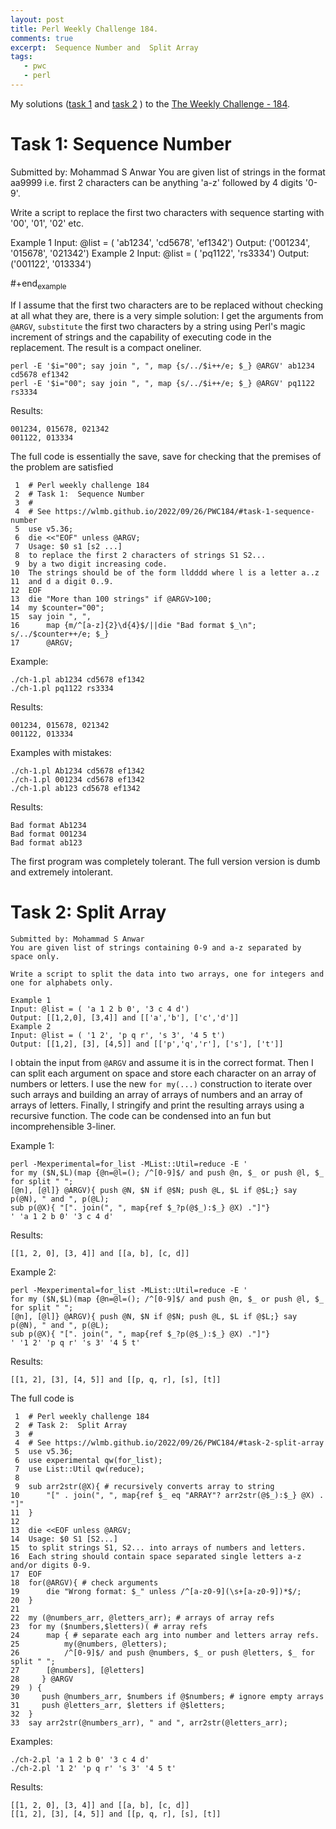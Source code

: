 ```yaml
---
layout: post
title: Perl Weekly Challenge 184.
comments: true
excerpt:  Sequence Number and  Split Array
tags:
   - pwc
   - perl
---
```


My solutions
([task 1](https://github.com/wlmb/perlweeklychallenge-club/blob/master/challenge-184/wlmb/perl/ch-1.pl)
and
[task 2](https://github.com/wlmb/perlweeklychallenge-club/blob/master/challenge-184/wlmb/perl/ch-2.pl)
)
to the  [The Weekly Challenge - 184](https://theweeklychallenge.org/blog/perl-weekly-challenge-184).


# Task 1: Sequence Number

Submitted by: Mohammad S Anwar
You are given list of strings in the format aa9999 i.e. first 2
characters can be anything 'a-z' followed by 4 digits '0-9'.

Write a script to replace the first two characters with sequence
starting with '00', '01', '02' etc.

Example 1
Input: @list = ( 'ab1234', 'cd5678', 'ef1342')
Output: ('001234', '015678', '021342')
Example 2
Input: @list = ( 'pq1122', 'rs3334')
Output: ('001122', '013334')

\#+end<sub>example</sub>

If I assume that the first two characters are to be replaced without
checking at all what they are, there is a very simple solution: I get
the arguments from `@ARGV`, `substitute` the first two characters by a
string using Perl's magic increment of strings and the capability of
executing code in the replacement. The result is a compact oneliner.

    perl -E '$i="00"; say join ", ", map {s/../$i++/e; $_} @ARGV' ab1234 cd5678 ef1342
    perl -E '$i="00"; say join ", ", map {s/../$i++/e; $_} @ARGV' pq1122 rs3334

Results:

    001234, 015678, 021342
    001122, 013334

The full code is essentially the save, save for checking that the
premises of the problem are satisfied

     1  # Perl weekly challenge 184
     2  # Task 1:  Sequence Number
     3  #
     4  # See https://wlmb.github.io/2022/09/26/PWC184/#task-1-sequence-number
     5  use v5.36;
     6  die <<"EOF" unless @ARGV;
     7  Usage: $0 s1 [s2 ...]
     8  to replace the first 2 characters of strings S1 S2...
     9  by a two digit increasing code.
    10  The strings should be of the form lldddd where l is a letter a..z
    11  and d a digit 0..9.
    12  EOF
    13  die "More than 100 strings" if @ARGV>100;
    14  my $counter="00";
    15  say join ", ",
    16      map {m/^[a-z]{2}\d{4}$/||die "Bad format $_\n"; s/../$counter++/e; $_}
    17      @ARGV;

Example:

    ./ch-1.pl ab1234 cd5678 ef1342
    ./ch-1.pl pq1122 rs3334

Results:

    001234, 015678, 021342
    001122, 013334

Examples with mistakes:

    ./ch-1.pl Ab1234 cd5678 ef1342
    ./ch-1.pl 001234 cd5678 ef1342
    ./ch-1.pl ab123 cd5678 ef1342

Results:

    Bad format Ab1234
    Bad format 001234
    Bad format ab123

The first program was completely tolerant. The full version version is dumb and
extremely intolerant.


# Task 2: Split Array

    Submitted by: Mohammad S Anwar
    You are given list of strings containing 0-9 and a-z separated by space only.

    Write a script to split the data into two arrays, one for integers and one for alphabets only.

    Example 1
    Input: @list = ( 'a 1 2 b 0', '3 c 4 d')
    Output: [[1,2,0], [3,4]] and [['a','b'], ['c','d']]
    Example 2
    Input: @list = ( '1 2', 'p q r', 's 3', '4 5 t')
    Output: [[1,2], [3], [4,5]] and [['p','q','r'], ['s'], ['t']]

I obtain the input from `@ARGV` and assume it is in the correct
format. Then I can split each argument on space and store each
character on an array of numbers or letters. I use the new `for
my(...)` construction to iterate over such arrays and building an
array of arrays of numbers and an array of arrays of letters. Finally,
I stringify and print the resulting arrays using a recursive
function. The code can be condensed into an fun but incomprehensible 3-liner.

Example 1:

    perl -Mexperimental=for_list -MList::Util=reduce -E '
    for my ($N,$L)(map {@n=@l=(); /^[0-9]$/ and push @n, $_ or push @l, $_ for split " ";
    [@n], [@l]} @ARGV){ push @N, $N if @$N; push @L, $L if @$L;} say p(@N), " and ", p(@L);
    sub p(@X){ "[". join(", ", map{ref $_?p(@$_):$_} @X) ."]"}
    ' 'a 1 2 b 0' '3 c 4 d'

Results:

    [[1, 2, 0], [3, 4]] and [[a, b], [c, d]]

Example 2:

    perl -Mexperimental=for_list -MList::Util=reduce -E '
    for my ($N,$L)(map {@n=@l=(); /^[0-9]$/ and push @n, $_ or push @l, $_ for split " ";
    [@n], [@l]} @ARGV){ push @N, $N if @$N; push @L, $L if @$L;} say p(@N), " and ", p(@L);
    sub p(@X){ "[". join(", ", map{ref $_?p(@$_):$_} @X) ."]"}
    ' '1 2' 'p q r' 's 3' '4 5 t'

Results:

    [[1, 2], [3], [4, 5]] and [[p, q, r], [s], [t]]

The full code is

     1  # Perl weekly challenge 184
     2  # Task 2:  Split Array
     3  #
     4  # See https://wlmb.github.io/2022/09/26/PWC184/#task-2-split-array
     5  use v5.36;
     6  use experimental qw(for_list);
     7  use List::Util qw(reduce);
     8
     9  sub arr2str(@X){ # recursively converts array to string
    10      "[" . join(", ", map{ref $_ eq "ARRAY"? arr2str(@$_):$_} @X) . "]"
    11  }
    12
    13  die <<EOF unless @ARGV;
    14  Usage: $0 S1 [S2...]
    15  to split strings S1, S2... into arrays of numbers and letters.
    16  Each string should contain space separated single letters a-z and/or digits 0-9.
    17  EOF
    18  for(@ARGV){ # check arguments
    19      die "Wrong format: $_" unless /^[a-z0-9](\s+[a-z0-9])*$/;
    20  }
    21
    22  my (@numbers_arr, @letters_arr); # arrays of array refs
    23  for my ($numbers,$letters)( # array refs
    24      map { # separate each arg into number and letters array refs.
    25          my(@numbers, @letters);
    26          /^[0-9]$/ and push @numbers, $_ or push @letters, $_ for split " ";
    27  	[@numbers], [@letters]
    28     } @ARGV
    29  ) {
    30     push @numbers_arr, $numbers if @$numbers; # ignore empty arrays
    31     push @letters_arr, $letters if @$letters;
    32  }
    33  say arr2str(@numbers_arr), " and ", arr2str(@letters_arr);

Examples:

    ./ch-2.pl 'a 1 2 b 0' '3 c 4 d'
    ./ch-2.pl '1 2' 'p q r' 's 3' '4 5 t'

Results:

    [[1, 2, 0], [3, 4]] and [[a, b], [c, d]]
    [[1, 2], [3], [4, 5]] and [[p, q, r], [s], [t]]
